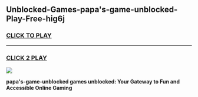 
## Unblocked-Games-papa's-game-unblocked-Play-Free-hig6j
<h3>
<a href="https://premium76.site?title=papa's-game-unblocked&ref=15A">CLICK TO PLAY</a></h3>
<hr>

<h3>
<a href="https://premium76.site?title=papa's-game-unblocked&ref=15A">CLICK 2 PLAY</a>
  
</h3>

<a href="https://premium76.site?title=papa's-game-unblocked&ref=15A"><img src="https://clearcache.store/games.png"></a>


**papa's-game-unblocked games unblocked: Your Gateway to Fun and Accessible Online Gaming**
